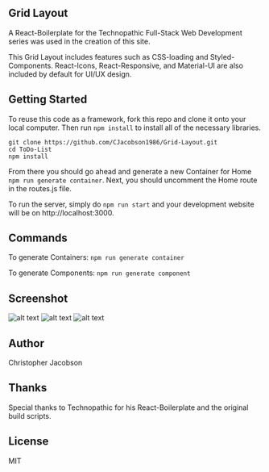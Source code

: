## Grid Layout

A React-Boilerplate for the Technopathic Full-Stack Web Development series was used in the creation of this site.

This Grid Layout includes features such as CSS-loading and Styled-Components. React-Icons, React-Responsive, and Material-UI are also included by default for UI/UX design.

## Getting Started
To reuse this code as a framework, fork this repo and clone it onto your local computer. Then run `npm install` to install all of the necessary libraries.
```
git clone https://github.com/CJacobson1986/Grid-Layout.git
cd ToDo-List
npm install
```

From there you should go ahead and generate a new Container for Home `npm run generate container`. Next, you should uncomment the Home route in the routes.js file.

To run the server, simply do `npm run start` and your development website will be on http://localhost:3000.


## Commands
To generate Containers:
`npm run generate container`

To generate Components:
`npm run generate component`

## Screenshot
![alt text](http://h4z.it/Image/576e5c_youtCapture1.PNG "Capture 1")
![alt text](http://h4z.it/Image/cfba50_youtCapture2.PNG "Capture 2")
![alt text](http://h4z.it/Image/d9ba61_youtCapture3.PNG "Capture 3")

## Author
Christopher Jacobson

## Thanks
Special thanks to Technopathic for his React-Boilerplate and the original build scripts.

## License
MIT
